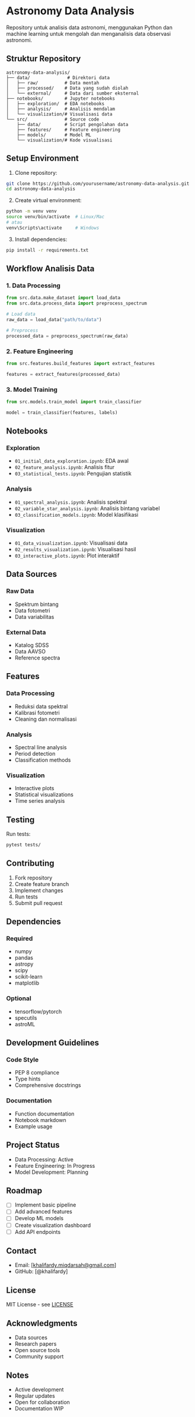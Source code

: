 
# Astronomy Data Analysis

Repository untuk analisis data astronomi, menggunakan Python dan machine learning untuk mengolah dan menganalisis data observasi astronomi.

## Struktur Repository

```
astronomy-data-analysis/
├── data/              # Direktori data
│   ├── raw/          # Data mentah
│   ├── processed/    # Data yang sudah diolah
│   └── external/     # Data dari sumber eksternal
├── notebooks/        # Jupyter notebooks
│   ├── exploration/  # EDA notebooks
│   ├── analysis/     # Analisis mendalam
│   └── visualization/# Visualisasi data
└── src/              # Source code
    ├── data/         # Script pengolahan data
    ├── features/     # Feature engineering
    ├── models/       # Model ML
    └── visualization/# Kode visualisasi
```

## Setup Environment

1. Clone repository:

```bash
git clone https://github.com/yourusername/astronomy-data-analysis.git
cd astronomy-data-analysis
```

2. Create virtual environment:

```bash
python -m venv venv
source venv/bin/activate  # Linux/Mac
# atau
venv\Scripts\activate     # Windows
```

3. Install dependencies:

```bash
pip install -r requirements.txt
```

## Workflow Analisis Data

### 1. Data Processing

```python
from src.data.make_dataset import load_data
from src.data.process_data import preprocess_spectrum

# Load data
raw_data = load_data("path/to/data")

# Preprocess
processed_data = preprocess_spectrum(raw_data)
```

### 2. Feature Engineering

```python
from src.features.build_features import extract_features

features = extract_features(processed_data)
```

### 3. Model Training

```python
from src.models.train_model import train_classifier

model = train_classifier(features, labels)
```

## Notebooks

### Exploration

- `01_initial_data_exploration.ipynb`: EDA awal
- `02_feature_analysis.ipynb`: Analisis fitur
- `03_statistical_tests.ipynb`: Pengujian statistik

### Analysis

- `01_spectral_analysis.ipynb`: Analisis spektral
- `02_variable_star_analysis.ipynb`: Analisis bintang variabel
- `03_classification_models.ipynb`: Model klasifikasi

### Visualization

- `01_data_visualization.ipynb`: Visualisasi data
- `02_results_visualization.ipynb`: Visualisasi hasil
- `03_interactive_plots.ipynb`: Plot interaktif

## Data Sources

### Raw Data

- Spektrum bintang
- Data fotometri
- Data variabilitas

### External Data

- Katalog SDSS
- Data AAVSO
- Reference spectra

## Features

### Data Processing

- Reduksi data spektral
- Kalibrasi fotometri
- Cleaning dan normalisasi

### Analysis

- Spectral line analysis
- Period detection
- Classification methods

### Visualization

- Interactive plots
- Statistical visualizations
- Time series analysis

## Testing

Run tests:

```bash
pytest tests/
```

## Contributing

1. Fork repository
2. Create feature branch
3. Implement changes
4. Run tests
5. Submit pull request

## Dependencies

### Required

- numpy
- pandas
- astropy
- scipy
- scikit-learn
- matplotlib

### Optional

- tensorflow/pytorch
- specutils
- astroML

## Development Guidelines

### Code Style

- PEP 8 compliance
- Type hints
- Comprehensive docstrings

### Documentation

- Function documentation
- Notebook markdown
- Example usage

## Project Status

- Data Processing: Active
- Feature Engineering: In Progress
- Model Development: Planning

## Roadmap

- [ ] Implement basic pipeline
- [ ] Add advanced features
- [ ] Develop ML models
- [ ] Create visualization dashboard
- [ ] Add API endpoints

## Contact

- Email: [khalifardy.miqdarsah@gmail.com]
- GitHub: [@khalifardy]

## License

MIT License - see [LICENSE](LICENSE)

## Acknowledgments

- Data sources
- Research papers
- Open source tools
- Community support

## Notes

- Active development
- Regular updates
- Open for collaboration
- Documentation WIP
